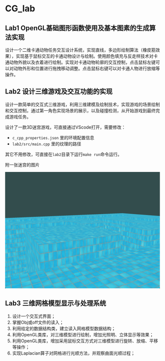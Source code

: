 # CG_lab



## Lab1 OpenGL基础图形函数使用及基本图素的生成算法实现
设计一个二维卡通动物任务交互设计系统，实现直线，多边形绘制算法（橡皮筋效果），实现基于鼠标交互的卡通动物设计与绘制。使用颜色填充与反走样技术对卡通动物外貌以及衣着进行绘制。实现对卡通动物轮廓的交互控制，点击鼠标左键可以对动物外形和位置进行拖拽移动调整。点击鼠标右键可以对卡通人物进行放缩等操作。

## Lab2 设计三维游戏及交互功能的实现

设计一款简单的交互式三维游戏，利用三维建模及绘制技术，实现游戏的场景绘制和交互控制，通过第一角色实现场景的展示，以及碰撞检测，从开始游戏到最终完成游戏任务。 

设计了一款3D迷宫游戏，可直接通过VScode打开，需要修改：

- `c_cpp_properties.json` 里的环境配置信息
- `lab2/src/main.cpp` 里的纹理的路径

其它不用修改，可直接在`lab2`目录下运行`make run`命令运行。

附一张迷宫的图片

![image-20250509113048198](.\photo\image-20250509113048198.png)

## Lab3 三维网格模型显示与处理系统 

1. 设计一个交互式界面； 
2. 掌握Obj或off文件的读入； 
3. 利用给定的数据结构类，建立读入网格模型数据结构； 
4. 利用OpenGL类库，对三维模型进行绘制，增加光照明、立体显示等效果； 
5. 利用OpenGL类库，增加采用鼠标交互方式对三维模型进行旋转、放缩、平移等操作； 
6. 实现Laplacian算子对网格进行光顺方法，并观察曲面光顺过程；

